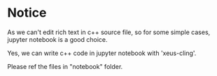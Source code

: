 # Notice

As we can't edit rich text in c++ source file, so for some simple cases, jupyter notebook is a good choice.

Yes, we can write c++ code in jupyter notebook with 'xeus-cling'.

Please ref the files in "notebook" folder.

